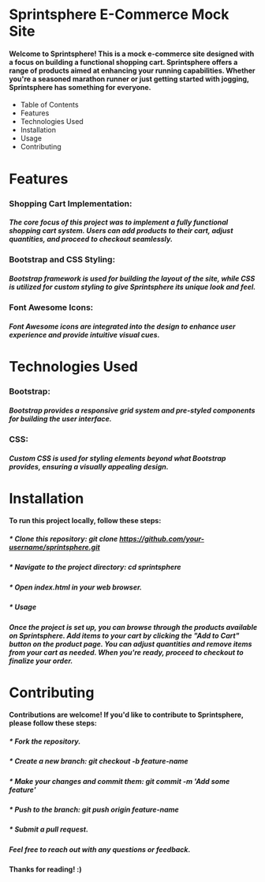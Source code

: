 # Sprintsphere E-Commerce Mock Site
#### Welcome to Sprintsphere! This is a mock e-commerce site designed with a focus on building a functional shopping cart. Sprintsphere offers a range of products aimed at enhancing your running capabilities. Whether you're a seasoned marathon runner or just getting started with jogging, Sprintsphere has something for everyone.

* Table of Contents
* Features
* Technologies Used
* Installation
* Usage
* Contributing
# Features
### Shopping Cart Implementation: 
##### The core focus of this project was to implement a fully functional shopping cart system. Users can add products to their cart, adjust quantities, and proceed to checkout seamlessly.

### Bootstrap and CSS Styling: 
##### Bootstrap framework is used for building the layout of the site, while CSS is utilized for custom styling to give Sprintsphere its unique look and feel.

### Font Awesome Icons: 
##### Font Awesome icons are integrated into the design to enhance user experience and provide intuitive visual cues.

# Technologies Used
### Bootstrap: 
##### Bootstrap provides a responsive grid system and pre-styled components for building the user interface.

### CSS: 
##### Custom CSS is used for styling elements beyond what Bootstrap provides, ensuring a visually appealing design.

# Installation
#### To run this project locally, follow these steps:

##### * Clone this repository: git clone https://github.com/your-username/sprintsphere.git
##### * Navigate to the project directory: cd sprintsphere
##### * Open index.html in your web browser.
##### * Usage
##### Once the project is set up, you can browse through the products available on Sprintsphere. Add items to your cart by clicking the "Add to Cart" button on the product page. You can adjust quantities and remove items from your cart as needed. When you're ready, proceed to checkout to finalize your order.

# Contributing
#### Contributions are welcome! If you'd like to contribute to Sprintsphere, please follow these steps:

##### * Fork the repository.
##### * Create a new branch: git checkout -b feature-name
##### * Make your changes and commit them: git commit -m 'Add some feature'
##### * Push to the branch: git push origin feature-name
##### * Submit a pull request.

##### Feel free to reach out with any questions or feedback.



#### Thanks for reading! :)
